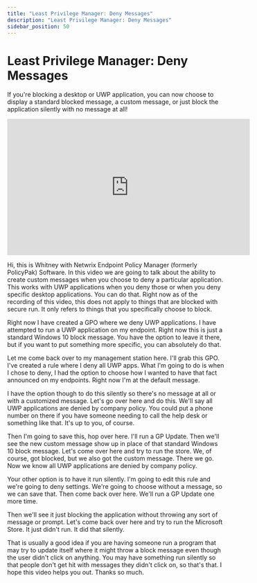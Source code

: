```yaml
---
title: "Least Privilege Manager: Deny Messages"
description: "Least Privilege Manager: Deny Messages"
sidebar_position: 50
---
```

# Least Privilege Manager: Deny Messages

If you're blocking a desktop or UWP application, you can now choose to display a standard blocked
message, a custom message, or just block the application silently with no message at all!

<iframe width="560" height="315" src="https://www.youtube.com/embed/c2LmzLuuXtc" title="Endpoint Policy Manager: Least Privilege Manager Deny Messages" frameborder="0" allow="accelerometer; autoplay; clipboard-write; encrypted-media; gyroscope; picture-in-picture; web-share" allowfullscreen="1"></iframe>

Hi, this is Whitney with Netwrix Endpoint Policy Manager (formerly PolicyPak) Software. In this
video we are going to talk about the ability to create custom messages when you choose to deny a
particular application. This works with UWP applications when you deny those or when you deny
specific desktop applications. You can do that. Right now as of the recording of this video, this
does not apply to things that are blocked with secure run. It only refers to things that you
specifically choose to block.

Right now I have created a GPO where we deny UWP applications. I have attempted to run a UWP
application on my endpoint. Right now this is just a standard Windows 10 block message. You have the
option to leave it there, but if you want to put something more specific, you can absolutely do
that.

Let me come back over to my management station here. I'll grab this GPO. I've created a rule where I
deny all UWP apps. What I'm going to do is when I chose to deny, I had the option to choose how I
wanted to have that fact announced on my endpoints. Right now I'm at the default message.

I have the option though to do this silently so there's no message at all or with a customized
message. Let's go over here and do this. We'll say all UWP applications are denied by company
policy. You could put a phone number on there if you have someone needing to call the help desk or
something like that. It's up to you, of course.

Then I'm going to save this, hop over here. I'll run a GP Update. Then we'll see the new custom
message show up in place of that standard Windows 10 block message. Let's come over here and try to
run the store. We, of course, got blocked, but we also got the custom message. There we go. Now we
know all UWP applications are denied by company policy.

Your other option is to have it run silently. I'm going to edit this rule and we're going to deny
settings. We're going to choose without a message, so we can save that. Then come back over here.
We'll run a GP Update one more time.

Then we'll see it just blocking the application without throwing any sort of message or prompt.
Let's come back over here and try to run the Microsoft Store. It just didn't run. It did that
silently.

That is usually a good idea if you are having someone run a program that may try to update itself
where it might throw a block message even though the user didn't click on anything. You may have
something run silently so that people don't get hit with messages they didn't click on, so that's
that. I hope this video helps you out. Thanks so much.
